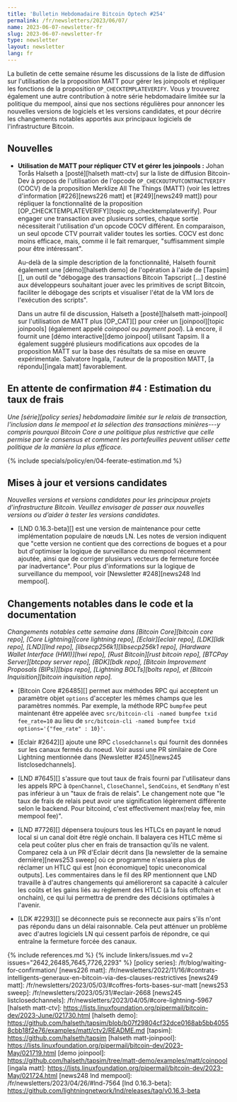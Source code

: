 ```yaml
---
title: 'Bulletin Hebdomadaire Bitcoin Optech #254'
permalink: /fr/newsletters/2023/06/07/
name: 2023-06-07-newsletter-fr
slug: 2023-06-07-newsletter-fr
type: newsletter
layout: newsletter
lang: fr
---
```

La bulletin de cette semaine résume les discussions de la liste de diffusion sur l'utilisation de la proposition MATT pour gérer
les joinpools et répliquer les fonctions de la proposition `OP_CHECKTEMPLATEVERIFY`. Vous y trouverez également une autre
contribution à notre série hebdomadaire limitée sur la politique du mempool, ainsi que nos sections régulières pour annoncer les
nouvelles versions de logiciels et les versions candidates, et pour décrire les changements notables apportés aux principaux
logiciels de l'infrastructure Bitcoin.

## Nouvelles

- **Utilisation de MATT pour répliquer CTV et gérer les joinpools :** Johan Torås Halseth a [posté][halseth matt-ctv]
sur la liste de diffusion Bitcoin-Dev à propos de l'utilisation de l'opcode `OP_CHECKOUTPUTCONTRACTVERIFY` (COCV) de la
proposition Merklize All The Things (MATT) (voir les lettres d'information [#226][news226 matt] et [#249][news249 matt])
pour répliquer la fonctionnalité de la proposition [OP_CHECKTEMPLATEVERIFY][topic op_checktemplateverify]. Pour engager une
transaction avec plusieurs sorties, chaque sortie nécessiterait l'utilisation d'un opcode COCV différent. En comparaison,
un seul opcode CTV pourrait valider toutes les sorties. COCV est donc moins efficace, mais, comme il le fait remarquer,
"suffisamment simple pour être intéressant".

    Au-delà de la simple description de la fonctionnalité, Halseth fournit également une [démo][halseth demo] de l'opération
    à l'aide de [Tapsim][], un outil de "débogage des transactions Bitcoin Tapscript [...] destiné aux développeurs souhaitant
    jouer avec les primitives de script Bitcoin, faciliter le débogage des scripts et visualiser l'état de la VM lors de
    l'exécution des scripts".

    Dans un autre fil de discussion, Halseth a [posté][halseth matt-joinpool] sur l'utilisation de MATT plus [OP_CAT][]
    pour créer un [joinpool][topic joinpools] (également appelé _coinpool_ ou _payment pool_). Là encore, il fournit une
    [démo interactive][demo joinpool] utilisant Tapsim. Il a également suggéré plusieurs modifications aux opcodes de la
    proposition MATT sur la base des résultats de sa mise en œuvre expérimentale. Salvatore Ingala, l'auteur de la proposition
    MATT, [a répondu][ingala matt] favorablement.

## En attente de confirmation #4 : Estimation du taux de frais

_Une [série][policy series] hebdomadaire limitée sur le relais de transaction, l'inclusion dans le mempool et la sélection
des transactions minières---y compris pourquoi Bitcoin Core a une politique plus restrictive que celle permise par le
consensus et comment les portefeuilles peuvent utiliser cette politique de la manière la plus efficace._

{% include specials/policy/en/04-feerate-estimation.md %}

## Mises à jour et versions candidates

*Nouvelles versions et versions candidates pour les principaux projets d’infrastructure
Bitcoin. Veuillez envisager de passer aux nouvelles versions ou d’aider à tester
les versions candidates.*

- [LND 0.16.3-beta][] est une version de maintenance pour cette implémentation populaire de nœuds LN. Les notes de version
  indiquent que "cette version ne contient que des corrections de bogues et a pour but d'optimiser la logique de surveillance
  du mempool récemment ajoutée, ainsi que de corriger plusieurs vecteurs de fermeture forcée par inadvertance". Pour plus
  d'informations sur la logique de surveillance du mempool, voir [Newsletter #248][news248 lnd mempool].

## Changements notables dans le code et la documentation

*Changements notables cette semaine dans [Bitcoin Core][bitcoin core repo], [Core
Lightning][core lightning repo], [Eclair][eclair repo], [LDK][ldk repo],
[LND][lnd repo], [libsecp256k1][libsecp256k1 repo], [Hardware Wallet
Interface (HWI)][hwi repo], [Rust Bitcoin][rust bitcoin repo], [BTCPay
Server][btcpay server repo], [BDK][bdk repo], [Bitcoin Improvement
Proposals (BIPs)][bips repo], [Lightning BOLTs][bolts repo], et
[Bitcoin Inquisition][bitcoin inquisition repo].*

- [Bitcoin Core #26485][] permet aux méthodes RPC qui acceptent un paramètre objet `options` d'accepter les mêmes champs que les
  paramètres nommés. Par exemple, la méthode RPC `bumpfee` peut maintenant être appelée avec `src/bitcoin-cli -named bumpfee txid
  fee_rate=10` au lieu de `src/bitcoin-cli -named bumpfee txid options='{"fee_rate" : 10}'`.

- [Eclair #2642][] ajoute une RPC `closedchannels` qui fournit des données sur les canaux fermés du noeud.
  Voir aussi une PR similaire de Core Lightning mentionnée dans [Newsletter #245][news245 listclosedchannels].

- [LND #7645][] s'assure que tout taux de frais fourni par l'utilisateur dans les appels RPC à `OpenChannel`, `CloseChannel`,
  `SendCoins`, et `SendMany` n'est pas inférieur à un "taux de frais de relais". Le changement note que "le taux de frais de relais
  peut avoir une signification légèrement différente selon le backend. Pour bitcoind, c'est effectivement max(relay fee, min
  mempool fee)".

- [LND #7726][] dépensera toujours tous les HTLCs en payant le nœud local si un canal doit être réglé onchain. Il balayera ces
  HTLC même si cela peut coûter plus cher en frais de transaction qu'ils ne valent. Comparez cela à un PR d'Eclair décrit dans
  [la newsletter de la semaine dernière][news253 sweep] où ce programme n'essaiera plus de réclamer un HTLC qui est [non économique]
  topic uneconomical outputs]. Les commentaires dans le fil des RP mentionnent que LND travaille à d'autres changements qui
  amélioreront sa capacité à calculer les coûts et les gains liés au règlement des HTLC (à la fois offchain et onchain), ce qui lui
  permettra de prendre des décisions optimales à l'avenir.

- [LDK #2293][] se déconnecte puis se reconnecte aux pairs s'ils n'ont pas répondu dans un délai raisonnable. Cela peut atténuer
  un problème avec d'autres logiciels LN qui cessent parfois de répondre, ce qui entraîne la fermeture forcée des canaux.

{% include references.md %}
{% include linkers/issues.md v=2 issues="2642,26485,7645,7726,2293" %}
[policy series]: /fr/blog/waiting-for-confirmation/
[news226 matt]: /fr/newsletters/2022/11/16/#contrats-intelligents-generaux-en-bitcoin-via-des-clauses-restrictives
[news249 matt]: /fr/newsletters/2023/05/03/#coffres-forts-bases-sur-matt
[news253 sweep]: /fr/newsletters/2023/05/31/#eclair-2668
[news245 listclosedchannels]: /fr/newsletters/2023/04/05/#core-lightning-5967
[halseth matt-ctv]: https://lists.linuxfoundation.org/pipermail/bitcoin-dev/2023-June/021730.html
[halseth demo]: https://github.com/halseth/tapsim/blob/b07f29804cf32dce0168ab5bb40558cbb18f2e76/examples/matt/ctv2/README.md
[tapsim]: https://github.com/halseth/tapsim
[halseth matt-joinpool]: https://lists.linuxfoundation.org/pipermail/bitcoin-dev/2023-May/021719.html
[demo joinpool]: https://github.com/halseth/tapsim/tree/matt-demo/examples/matt/coinpool
[ingala matt]: https://lists.linuxfoundation.org/pipermail/bitcoin-dev/2023-May/021724.html
[news248 lnd mempool]: /fr/newsletters/2023/04/26/#lnd-7564
[lnd 0.16.3-beta]: https://github.com/lightningnetwork/lnd/releases/tag/v0.16.3-beta
